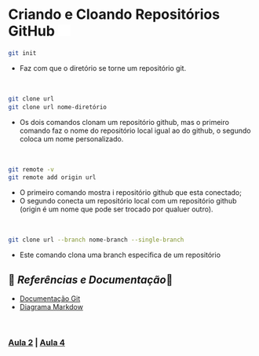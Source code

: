 # Criando e Cloando Repositórios GitHub <img src="../img/github.png" alt="image-git" width="5%" height="auto">

```bash
git init
```

- Faz com que o diretório se torne um repositório git.

<br>

```bash
git clone url 
git clone url nome-diretório
```

- Os dois comandos clonam um repositório github, mas o primeiro comando faz o nome do repositório local igual ao do github, o segundo coloca um nome personalizado. 

<br>

```bash
git remote -v
git remote add origin url
```

- O primeiro comando mostra i repositório github que esta conectado;
- O segundo conecta um repositório local com um repositório github (origin é um nome que pode ser trocado por qualuer outro).

<br>

```bash
git clone url --branch nome-branch --single-branch
```

- Este comando clona uma branch especifica de um repositório

## 🔎 *Referências e Documentação*📗


- [Documentação Git](https://git-scm.com/doc)
- [Diagrama Markdow](https://support.typora.io/Draw-Diagrams-With-Markdown/)


<br>

### [Aula 2](resumo-aula2.md) | [Aula 4](resumo-aula4.md)